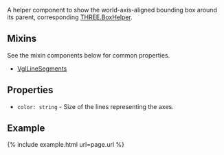 A helper component to show the world-axis-aligned bounding box around its parent, corresponding [THREE.BoxHelper](https://threejs.org/docs/index.html#api/helpers/BoxHelper).

## Mixins
See the mixin components below for common properties.
* [VglLineSegments](vgl-line-segments)

## Properties
* `color: string` - Size of the lines representing the axes.

## Example
{% include example.html url=page.url %}
